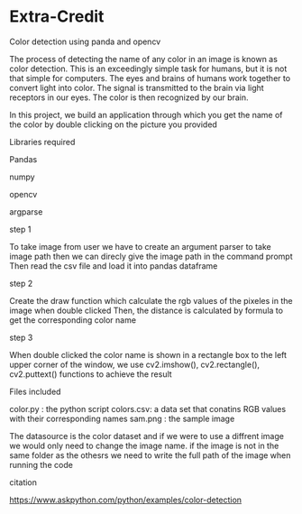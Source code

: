 # Extra-Credit
Color detection using panda and opencv

The process of detecting the name of any color in an image is known as color detection. This is an exceedingly simple task for humans, but it is not that simple for computers. The eyes and brains of humans work together to convert light into color. The signal is transmitted to the brain via light receptors in our eyes. The color is then recognized by our brain.

In this project, we build an application through which you get the name of the color by double clicking on the picture you provided

Libraries required

Pandas

numpy

opencv

argparse

step 1

To take image from user we have to create an argument parser to take image path then we can direcly give the image path in the command prompt
Then read the csv file and load it into pandas dataframe

step 2

Create the draw function which calculate the rgb values of the pixeles in the image when double clicked
Then, the distance is calculated by formula to get the corresponding color name

step 3

When double clicked the color name is shown in a rectangle box to the left upper corner of the window, we use cv2.imshow(), cv2.rectangle(), cv2.puttext() functions to achieve the result

Files included

color.py : the python script
colors.csv: a data set that conatins RGB values with their corresponding names 
sam.png : the sample image 

The datasource is the color dataset and if we were to use a diffrent image we would only need to change the image name. if the image is not in the same folder as the othesrs we need to write the full path of the image when running the code 

citation

https://www.askpython.com/python/examples/color-detection
